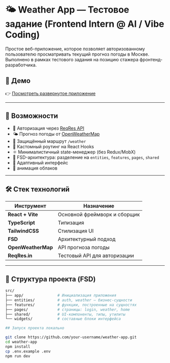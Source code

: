 # 🌤️ Weather App — Тестовое задание (Frontend Intern @ AI / Vibe Coding)

Простое веб-приложение, которое позволяет авторизованному пользователю просматривать текущий прогноз погоды в Москве. Выполнено в рамках тестового задания на позицию стажера фронтенд-разработчика.

## 🔗 Демо

👉 [Посмотреть развернутое приложение](https://your-deployed-url.com)

---

## 📌 Возможности

- 🔐 Авторизация через [ReqRes API](https://reqres.in/)
- 🌤️ Прогноз погоды от [OpenWeatherMap](https://openweathermap.org/)
- 🚫 Защищённый маршрут `/weather`
- 🧭 Кастомный роутинг на React Hooks
- ⚛️ Минималистичный state-менеджер (без Redux/MobX)
- 🧱 FSD-архитектура: разделение на `entities`, `features`, `pages`, `shared`
- 📱 Адаптивный интерфейс
- 🎨 анимация облаков

---

## 🛠️ Стек технологий

| Инструмент        | Назначение                          |
|-------------------|-------------------------------------|
| **React + Vite**  | Основной фреймворк и сборщик        |
| **TypeScript**    | Типизация                           |
| **TailwindCSS**   | Стилизация UI                       |
| **FSD**           | Архитектурный подход                |
| **OpenWeatherMap**| API прогноза погоды                 |
| **ReqRes.in**     | Тестовый API для авторизации        |

---

## 📂 Структура проекта (FSD)

```bash
src/
├── app/               # Инициализация приложения
├── entities/          # auth, weather — бизнес-сущности
├── features/          # функции, построенные на сущностях
├── pages/             # страницы: login, weather, home
├── shared/            # UI-компоненты, типы, утилиты
└── widgets/           # составные блоки интерфейса

## Запуск проекта локально

git clone https://github.com/your-username/weather-app.git
cd weather-app
npm install
cp .env.example .env
npm run dev
